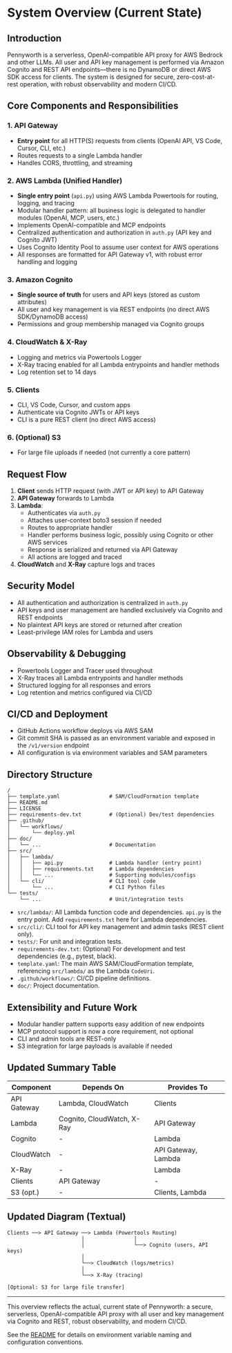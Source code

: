 # System Overview (Current State)

## Introduction
Pennyworth is a serverless, OpenAI-compatible API proxy for AWS Bedrock and other LLMs. All user and API key management is performed via Amazon Cognito and REST API endpoints—there is no DynamoDB or direct AWS SDK access for clients. The system is designed for secure, zero-cost-at-rest operation, with robust observability and modern CI/CD.

## Core Components and Responsibilities

### 1. API Gateway
- **Entry point** for all HTTP(S) requests from clients (OpenAI API, VS Code, Cursor, CLI, etc.)
- Routes requests to a single Lambda handler
- Handles CORS, throttling, and streaming

### 2. AWS Lambda (Unified Handler)
- **Single entry point** (`api.py`) using AWS Lambda Powertools for routing, logging, and tracing
- Modular handler pattern: all business logic is delegated to handler modules (OpenAI, MCP, users, etc.)
- Implements OpenAI-compatible and MCP endpoints
- Centralized authentication and authorization in `auth.py` (API key and Cognito JWT)
- Uses Cognito Identity Pool to assume user context for AWS operations
- All responses are formatted for API Gateway v1, with robust error handling and logging

### 3. Amazon Cognito
- **Single source of truth** for users and API keys (stored as custom attributes)
- All user and key management is via REST endpoints (no direct AWS SDK/DynamoDB access)
- Permissions and group membership managed via Cognito groups

### 4. CloudWatch & X-Ray
- Logging and metrics via Powertools Logger
- X-Ray tracing enabled for all Lambda entrypoints and handler methods
- Log retention set to 14 days

### 5. Clients
- CLI, VS Code, Cursor, and custom apps
- Authenticate via Cognito JWTs or API keys
- CLI is a pure REST client (no direct AWS access)

### 6. (Optional) S3
- For large file uploads if needed (not currently a core pattern)

## Request Flow
1. **Client** sends HTTP request (with JWT or API key) to API Gateway
2. **API Gateway** forwards to Lambda
3. **Lambda**:
   - Authenticates via `auth.py`
   - Attaches user-context boto3 session if needed
   - Routes to appropriate handler
   - Handler performs business logic, possibly using Cognito or other AWS services
   - Response is serialized and returned via API Gateway
   - All actions are logged and traced
4. **CloudWatch** and **X-Ray** capture logs and traces

## Security Model
- All authentication and authorization is centralized in `auth.py`
- API keys and user management are handled exclusively via Cognito and REST endpoints
- No plaintext API keys are stored or returned after creation
- Least-privilege IAM roles for Lambda and users

## Observability & Debugging
- Powertools Logger and Tracer used throughout
- X-Ray traces all Lambda entrypoints and handler methods
- Structured logging for all responses and errors
- Log retention and metrics configured via CI/CD

## CI/CD and Deployment
- GitHub Actions workflow deploys via AWS SAM
- Git commit SHA is passed as an environment variable and exposed in the `/v1/version` endpoint
- All configuration is via environment variables and SAM parameters

## Directory Structure
```
/
├── template.yaml                # SAM/CloudFormation template
├── README.md
├── LICENSE
├── requirements-dev.txt         # (Optional) Dev/test dependencies
├── .github/
│   └── workflows/
│       └── deploy.yml
├── doc/
│   └── ...                      # Documentation
├── src/
│   ├── lambda/
│   │   ├── api.py               # Lambda handler (entry point)
│   │   ├── requirements.txt     # Lambda dependencies
│   │   └── ...                  # Supporting modules/configs
│   └── cli/                     # CLI tool code
│       └── ...                  # CLI Python files
└── tests/
    └── ...                      # Unit/integration tests
```

- `src/lambda/`: All Lambda function code and dependencies. `api.py` is the entry point. Add `requirements.txt` here for Lambda dependencies.
- `src/cli/`: CLI tool for API key management and admin tasks (REST client only).
- `tests/`: For unit and integration tests.
- `requirements-dev.txt`: (Optional) For development and test dependencies (e.g., pytest, black).
- `template.yaml`: The main AWS SAM/CloudFormation template, referencing `src/lambda/` as the Lambda `CodeUri`.
- `.github/workflows/`: CI/CD pipeline definitions.
- `doc/`: Project documentation.

## Extensibility and Future Work
- Modular handler pattern supports easy addition of new endpoints
- MCP protocol support is now a core requirement, not optional
- CLI and admin tools are REST-only
- S3 integration for large payloads is available if needed

## Updated Summary Table
| Component   | Depends On         | Provides To         |
|-------------|--------------------|---------------------|
| API Gateway | Lambda, CloudWatch | Clients             |
| Lambda      | Cognito, CloudWatch, X-Ray | API Gateway      |
| Cognito     | -                  | Lambda              |
| CloudWatch  | -                  | API Gateway, Lambda |
| X-Ray       | -                  | Lambda              |
| Clients     | API Gateway        | -                   |
| S3 (opt.)   | -                  | Clients, Lambda     |

## Updated Diagram (Textual)
```
Clients ──> API Gateway ──> Lambda (Powertools Routing)
                        │                │
                        │                └──> Cognito (users, API keys)
                        │
                        └──> CloudWatch (logs/metrics)
                        │
                        └──> X-Ray (tracing)

[Optional: S3 for large file transfer]
```

---

This overview reflects the actual, current state of Pennyworth: a secure, serverless, OpenAI-compatible API proxy with all user and key management via Cognito and REST, robust observability, and modern CI/CD.

See the [README](../README.md) for details on environment variable naming and configuration conventions. 